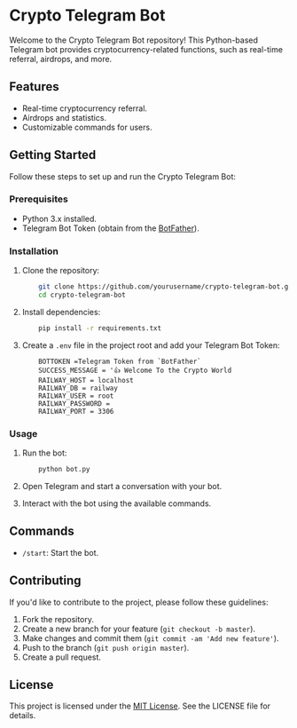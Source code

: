 # Crypto Telegram Bot

Welcome to the Crypto Telegram Bot repository! This Python-based Telegram bot provides cryptocurrency-related functions, such as real-time referral, airdrops, and more.

## Features

- Real-time cryptocurrency referral.
- Airdrops and statistics.
- Customizable commands for users.

## Getting Started

Follow these steps to set up and run the Crypto Telegram Bot:

### Prerequisites

- Python 3.x installed.
- Telegram Bot Token (obtain from the [BotFather](https://core.telegram.org/bots#botfather)).

### Installation

1. Clone the repository:

    ```bash
        git clone https://github.com/yourusername/crypto-telegram-bot.git
        cd crypto-telegram-bot
    ```

2. Install dependencies:

    ```bash
        pip install -r requirements.txt
    ```

3. Create a `.env` file in the project root and add your Telegram Bot Token:

    ```env
        BOTTOKEN =Telegram Token from `BotFather`
        SUCCESS_MESSAGE = '👍 Welcome To the Crypto World
        RAILWAY_HOST = localhost
        RAILWAY_DB = railway
        RAILWAY_USER = root
        RAILWAY_PASSWORD = 
        RAILWAY_PORT = 3306
    ```

### Usage

1. Run the bot:

    ```bash
        python bot.py
    ```

2. Open Telegram and start a conversation with your bot.
3. Interact with the bot using the available commands.

## Commands

- `/start`: Start the bot.

## Contributing

If you'd like to contribute to the project, please follow these guidelines:

1. Fork the repository.
2. Create a new branch for your feature (`git checkout -b master`).
3. Make changes and commit them (`git commit -am 'Add new feature'`).
4. Push to the branch (`git push origin master`).
5. Create a pull request.

## License

This project is licensed under the [MIT License](./LICENSE). See the LICENSE file for details.

